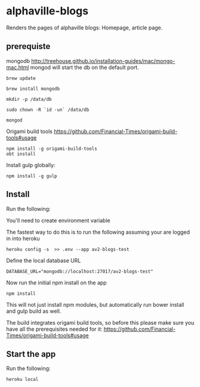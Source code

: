 # alphaville-blogs

Renders the pages of alphaville blogs: Homepage, article page.

## prerequiste
mongodb http://treehouse.github.io/installation-guides/mac/mongo-mac.html
mongod will start the db on the default port.

```
brew update 

brew install mongodb

mkdir -p /data/db

sudo chown -R `id -un` /data/db

mongod

```

Origami build tools https://github.com/Financial-Times/origami-build-tools#usage

```
npm install -g origami-build-tools
obt install
```

Install gulp globally:

```
npm install -g gulp
```

## Install
Run the following:

You'll need to create environment variable

The fastest way to do this is to run the following assuming your are logged in into heroku

```
heroku config -s  >> .env --app av2-blogs-test
```
Define the local database URL 

```
DATABASE_URL="mongodb://localhost:27017/av2-blogs-test"
```

Now run the initial npm install on the app

```
npm install
```

This will not just install npm modules, but automatically run bower install and gulp build as well.

The build integrates origami build tools, so before this please make sure you have all the prerequisites needed for it: https://github.com/Financial-Times/origami-build-tools#usage



## Start the app

Run the following:

```
heroku local
```
